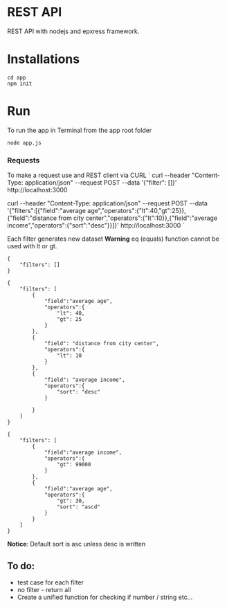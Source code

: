 # REST API 

REST API with nodejs and epxress framework. 

# Installations
```
cd app
npm init
```

# Run
To run the app in Terminal from the app root folder 

`node app.js`

### Requests
To make a request use and REST client via CURL
` 
curl --header "Content-Type: application/json"   --request POST   --data '{"filter": []}'   http://localhost:3000

curl --header "Content-Type: application/json"   --request POST   --data '{"filters":[{"field":"average age","operators":{"lt":40,"gt":25}},{"field":"distance from city center","operators":{"lt":10}},{"field":"average income","operators":{"sort":"desc"}}]}' http://localhost:3000
`

Each filter generates new dataset
**Warning** eq (equals) function cannot be used with lt or gt. 

```
{
    "filters": []
}

{
    "filters": [
        {
            "field":"average age",
            "operators":{
                "lt": 40,
                "gt": 25
            }
        },
        {
            "field": "distance from city center",
            "operators":{
                "lt": 10
            }
        },
        {
            "field": "average income",
            "operators":{
                "sort": "desc"
            }
        
        }
    ]
}

{
    "filters": [
        {
            "field":"average income",
            "operators":{
                "gt": 99000
            }
        },
        {
            "field":"average age",
            "operators":{
            	"gt": 30,
                "sort": "ascd"
            }
        }
    ]
}
```

**Notice**: Default sort is asc unless desc is written

## To do:

 * test case for each filter
 * no filter - return all 
 * Create a unified function for checking if number / string etc...

